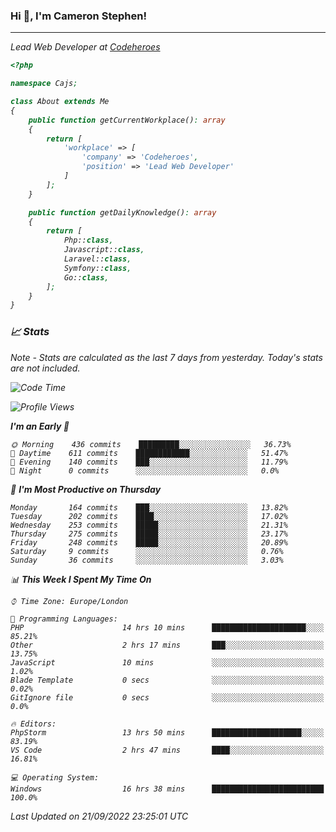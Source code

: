 ### Hi 👋, I'm Cameron Stephen!
<hr>
<p><em>Lead Web Developer at <a href="https://codeheroes.co.uk">Codeheroes</a></p>


```php
<?php

namespace Cajs;

class About extends Me
{
    public function getCurrentWorkplace(): array
    {
        return [
            'workplace' => [
                'company' => 'Codeheroes',
                'position' => 'Lead Web Developer'
            ]
        ];
    }

    public function getDailyKnowledge(): array
    {
        return [
            Php::class,
            Javascript::class,
            Laravel::class,
            Symfony::class,
            Go::class,
        ];
    }
}
```

### 📈 Stats
<p><em>Note - Stats are calculated as the last 7 days from yesterday. Today's stats are not included.</em></p>


<!--START_SECTION:waka-->
![Code Time](http://img.shields.io/badge/Code%20Time-3%2C128%20hrs%2024%20mins-blue)

![Profile Views](http://img.shields.io/badge/Profile%20Views-0-blue)

**I'm an Early 🐤** 

```text
🌞 Morning    436 commits    █████████░░░░░░░░░░░░░░░░   36.73% 
🌆 Daytime    611 commits    ████████████░░░░░░░░░░░░░   51.47% 
🌃 Evening    140 commits    ███░░░░░░░░░░░░░░░░░░░░░░   11.79% 
🌙 Night      0 commits      ░░░░░░░░░░░░░░░░░░░░░░░░░   0.0%

```
📅 **I'm Most Productive on Thursday** 

```text
Monday       164 commits    ███░░░░░░░░░░░░░░░░░░░░░░   13.82% 
Tuesday      202 commits    ████░░░░░░░░░░░░░░░░░░░░░   17.02% 
Wednesday    253 commits    █████░░░░░░░░░░░░░░░░░░░░   21.31% 
Thursday     275 commits    █████░░░░░░░░░░░░░░░░░░░░   23.17% 
Friday       248 commits    █████░░░░░░░░░░░░░░░░░░░░   20.89% 
Saturday     9 commits      ░░░░░░░░░░░░░░░░░░░░░░░░░   0.76% 
Sunday       36 commits     ░░░░░░░░░░░░░░░░░░░░░░░░░   3.03%

```


📊 **This Week I Spent My Time On** 

```text
⌚︎ Time Zone: Europe/London

💬 Programming Languages: 
PHP                      14 hrs 10 mins      █████████████████████░░░░   85.21% 
Other                    2 hrs 17 mins       ███░░░░░░░░░░░░░░░░░░░░░░   13.75% 
JavaScript               10 mins             ░░░░░░░░░░░░░░░░░░░░░░░░░   1.02% 
Blade Template           0 secs              ░░░░░░░░░░░░░░░░░░░░░░░░░   0.02% 
GitIgnore file           0 secs              ░░░░░░░░░░░░░░░░░░░░░░░░░   0.0%

🔥 Editors: 
PhpStorm                 13 hrs 50 mins      ████████████████████░░░░░   83.19% 
VS Code                  2 hrs 47 mins       ████░░░░░░░░░░░░░░░░░░░░░   16.81%

💻 Operating System: 
Windows                  16 hrs 38 mins      █████████████████████████   100.0%

```


 Last Updated on 21/09/2022 23:25:01 UTC
<!--END_SECTION:waka-->
